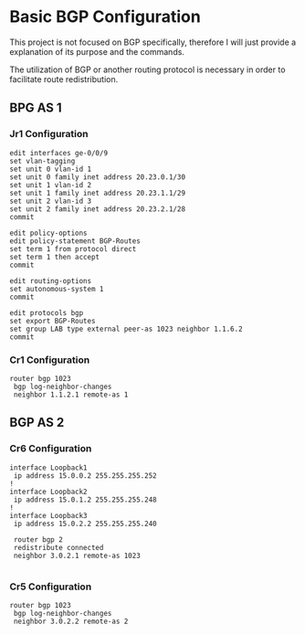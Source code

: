# Basic BGP Configuration

This project is not focused on BGP specifically, therefore I will just provide a explanation of its purpose and the commands.

The utilization of BGP or another routing protocol is necessary in order to facilitate route redistribution.

## BPG AS 1
### Jr1 Configuration

```commandline
edit interfaces ge-0/0/9
set vlan-tagging
set unit 0 vlan-id 1
set unit 0 family inet address 20.23.0.1/30
set unit 1 vlan-id 2
set unit 1 family inet address 20.23.1.1/29
set unit 2 vlan-id 3
set unit 2 family inet address 20.23.2.1/28
commit

edit policy-options
edit policy-statement BGP-Routes
set term 1 from protocol direct
set term 1 then accept
commit

edit routing-options
set autonomous-system 1
commit

edit protocols bgp
set export BGP-Routes
set group LAB type external peer-as 1023 neighbor 1.1.6.2
commit
```

### Cr1 Configuration

```commandline
router bgp 1023
 bgp log-neighbor-changes
 neighbor 1.1.2.1 remote-as 1

```




## BGP AS 2
### Cr6 Configuration
```commandline
interface Loopback1
 ip address 15.0.0.2 255.255.255.252
!
interface Loopback2
 ip address 15.0.1.2 255.255.255.248
!         
interface Loopback3
 ip address 15.0.2.2 255.255.255.240
 
 router bgp 2
 redistribute connected
 neighbor 3.0.2.1 remote-as 1023
 
```

### Cr5 Configuration

```commandline
router bgp 1023
 bgp log-neighbor-changes
 neighbor 3.0.2.2 remote-as 2
 
```
